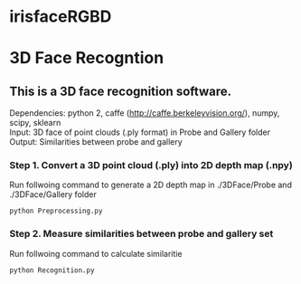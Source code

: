 # irisfaceRGBD




# 3D Face Recogntion

## This is a 3D face recognition software. 
Dependencies: python 2, caffe (http://caffe.berkeleyvision.org/), numpy, scipy, sklearn <br />
Input: 3D face of point clouds (.ply format) in Probe and Gallery folder  <br />
Output: Similarities between probe and gallery 


### Step 1. Convert a 3D point cloud (.ply) into 2D depth map (.npy)

Run follwoing command to generate a 2D depth map in ./3DFace/Probe and ./3DFace/Gallery folder
```
python Preprocessing.py
```

### Step 2. Measure similarities between probe and gallery set

Run follwoing command to calculate similaritie
```
python Recognition.py
```


